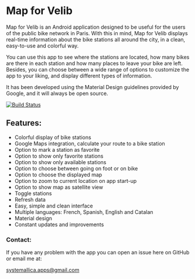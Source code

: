 # Map for Velib

Map for Velib is an Android application designed to be useful for the users of the public bike network in Paris. With this in mind, Map for Velib displays real-time information about the bike stations all around the city, in a clean, easy-to-use and colorful way.

You can use this app to see where the stations are located, how many bikes are there in each station and how many places to leave your bike are left. Besides, you can choose between a wide range of options to customize the app to your liking, and display different types of information.

It has been developed using the Material Design guidelines provided by Google, and it will always be open source.

[![Build Status](https://travis-ci.org/systemallica/Velib.svg?branch=master)](https://travis-ci.org/systemallica/Velib)

## Features:

* Colorful display of bike stations
* Google Maps integration, calculate your route to a bike station
* Option to mark a station as favorite
* Option to show only favorite stations
* Option to show only available stations
* Option to choose between going on foot or on bike
* Option to choose the displayed map
* Option to zoom to current location on app start-up
* Option to show map as satellite view
* Toggle stations
* Refresh data
* Easy, simple and clean interface
* Multiple languages: French, Spanish, English and Catalan
* Material design
* Constant updates and improvements

### Contact:

If you have any problem with the app you can open an issue here on GitHub or email me at:

systemallica.apps@gmail.com
